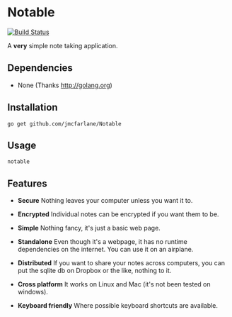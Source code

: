 # Notable

[![Build Status](https://travis-ci.org/jmcfarlane/notable.svg?branch=golang)](https://github.com/jmcfarlane/notable/tree/golang)

A **very** simple note taking application.

## Dependencies

- None (Thanks http://golang.org)

## Installation

```
go get github.com/jmcfarlane/Notable
```

## Usage

```
notable
```

## Features

- **Secure**
  Nothing leaves your computer unless you want it to.

- **Encrypted**
  Individual notes can be encrypted if you want them to be.

- **Simple**
  Nothing fancy, it's just a basic web page.

- **Standalone**
  Even though it's a webpage, it has no runtime dependencies on the
  internet.  You can use it on an airplane.

- **Distributed**
  If you want to share your notes across computers, you can put the
  sqlite db on Dropbox or the like, nothing to it.

- **Cross platform**
  It works on Linux and Mac (it's not been tested on windows).

- **Keyboard friendly**
  Where possible keyboard shortcuts are available.
